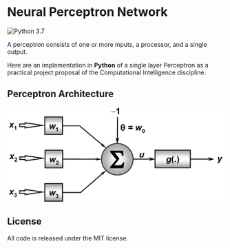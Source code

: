 
# Neural Perceptron Network
![Python 3.7](https://img.shields.io/badge/python-3.7-blue.svg)

A perceptron consists of one or more inputs, a processor, and a single output.

Here are an implementation in **Python** of a single layer Perceptron as a practical project proposal of the Computational Intelligence discipline.

## Perceptron Architecture
![rede perceptron](./docs/rede-perceptron.jpg)

## License
All code is released under the MIT license.
